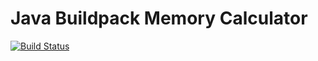 # Java Buildpack Memory Calculator
[![Build Status](https://travis-ci.org/cloudfoundry/java-buildpack-memory-calculator.svg)](https://travis-ci.org/cloudfoundry/java-buildpack-memory-calculator)
